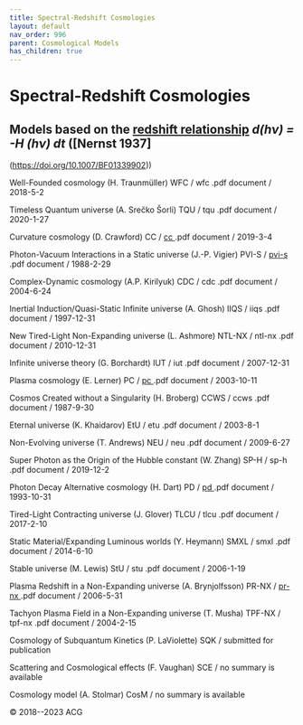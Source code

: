 ```yaml
---
title: Spectral-Redshift Cosmologies
layout: default
nav_order: 996
parent: Cosmological Models
has_children: true
---
```


# Spectral-Redshift Cosmologies

## Models based on the [redshift relationship](http://www.astro.ucla.edu/%7Ewright/tiredlit.htm) *d(hν) = -H (hν) dt*  ([Nernst 1937]
(https://doi.org/10.1007/BF01339902))

Well-Founded cosmology (H. Traunmüller)  WFC / wfc .pdf document / 2018-5-2

Timeless Quantum universe (A. Srečko Šorli)  TQU / tqu .pdf document / 2020-1-27

Curvature cosmology (D. Crawford)  CC / [cc ](https://cosmology.info/essays/models_marmet/cc-20190304.pdf).pdf document / 2019-3-4

Photon-Vacuum Interactions in a Static universe (J.-P. Vigier)  PVI-S / [pvi-s ](https://cosmology.info/essays/models_marmet/pvi-s-19880229.pdf).pdf document / 1988-2-29

Complex-Dynamic cosmology (A.P. Kirilyuk)  CDC / cdc .pdf document / 2004-6-24

Inertial Induction/Quasi-Static Infinite universe (A. Ghosh)  IIQS / iiqs .pdf document / 1997-12-31

New Tired-Light Non-Expanding universe (L. Ashmore)  NTL-NX / ntl-nx .pdf document / 2010-12-31

Infinite universe theory (G. Borchardt)  IUT / iut .pdf document / 2007-12-31

Plasma cosmology (E. Lerner)  PC / [pc ](https://cosmology.info/essays/models_marmet/pc-20031011.pdf).pdf document / 2003-10-11

Cosmos Created without a Singularity (H. Broberg)  CCWS / ccws .pdf document / 1987-9-30

Eternal universe (K. Khaidarov)  EtU / etu .pdf document / 2003-8-1

Non-Evolving universe (T. Andrews)  NEU / neu .pdf document / 2009-6-27

Super Photon as the Origin of the Hubble constant (W. Zhang)  SP-H / sp-h .pdf document / 2019-12-2

Photon Decay Alternative cosmology (H. Dart)  PD / [pd ](https://cosmology.info/essays/models_marmet/pd-19931031.pdf).pdf document / 1993-10-31

Tired-Light Contracting universe (J. Glover)  TLCU / tlcu .pdf document / 2017-2-10

Static Material/Expanding Luminous worlds (Y. Heymann)  SMXL / smxl .pdf document / 2014-6-10

Stable universe (M. Lewis)  StU / stu .pdf document / 2006-1-19

Plasma Redshift in a Non-Expanding universe (A. Brynjolfsson)  PR-NX / [pr-nx ](https://cosmology.info/essays/models_marmet/pr-nx-20060531.pdf).pdf document / 2006-5-31

Tachyon Plasma Field in a Non-Expanding universe (T. Musha)  TPF-NX / tpf-nx .pdf document / 2004-2-15

Cosmology of Subquantum Kinetics (P. LaViolette)  SQK / submitted for publication

Scattering and Cosmological effects (F. Vaughan)  SCE / no summary is available

Cosmology model (A. Stolmar)  CosM / no summary is available


© 2018--2023 ACG